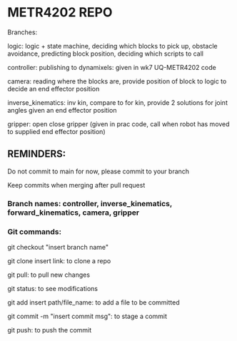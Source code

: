 # METR4202 REPO

Branches:

logic: logic + state machine, deciding which blocks to pick up, obstacle avoidance, predicting block position, deciding which scripts to call

controller: publishing to dynamixels: given in wk7 UQ-METR4202 code

camera: reading where the blocks are, provide position of block to logic to decide an end effector position

inverse_kinematics: inv kin, compare to for kin, provide 2 solutions for joint angles given an end effector position

gripper: open close gripper (given in prac code, call when robot has moved to supplied end effector position)



## REMINDERS: 
Do not commit to main for now, please commit to your branch

Keep commits when merging after pull request

### Branch names: controller, inverse_kinematics, forward_kinematics, camera, gripper

### Git commands:

git checkout "insert branch name"

git clone insert link: to clone a repo 

git pull: to pull new changes

git status: to see modifications

git add insert path/file_name: to add a file to be committed

git commit -m "insert commit msg": to stage a commit

git push: to push the commit 

